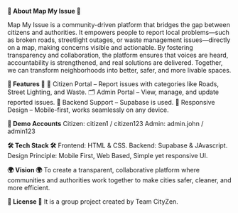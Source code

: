 **📌 About Map My Issue 📌**

Map My Issue is a community-driven platform that bridges the gap between citizens and authorities. It empowers people to report local problems—such as broken roads, streetlight outages, or waste management issues—directly on a map, making concerns visible and actionable. By fostering transparency and collaboration, the platform ensures that voices are heard, accountability is strengthened, and real solutions are delivered. Together, we can transform neighborhoods into better, safer, and more livable spaces.

**🚀 Features 🚀**
👤 Citizen Portal – Report issues with categories like Roads, Street Lighting, and Waste.
🗂️ Admin Portal – View, manage, and update reported issues.
💾 Backend Support – Supabase is used.
📱 Responsive Design – Mobile-first, works seamlessly on any device.

**🔑 Demo Accounts**
Citizen: citizen1 / citizen123
Admin: admin.john / admin123

**🛠️ Tech Stack 🛠️**
Frontend: HTML & CSS.
Backend: Supabase & JAvascript.
Design Principle: Mobile First, Web Based, Simple yet responsive UI.

**🌍 Vision 🌍**
To create a transparent, collaborative platform where communities and authorities work together to make cities safer, cleaner, and more efficient.

**📜 License 📜**
It is a group project created by Team CityZen.

